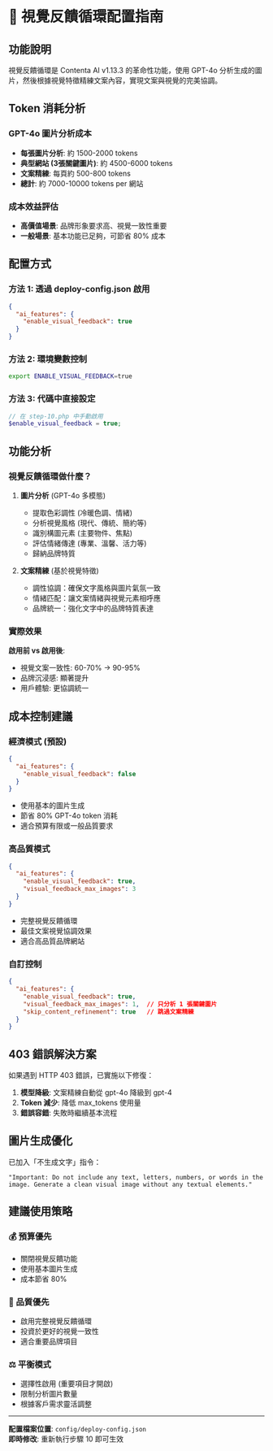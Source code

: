 # 🎨 視覺反饋循環配置指南

## 功能說明

視覺反饋循環是 Contenta AI v1.13.3 的革命性功能，使用 GPT-4o 分析生成的圖片，然後根據視覺特徵精練文案內容，實現文案與視覺的完美協調。

## Token 消耗分析

### GPT-4o 圖片分析成本
- **每張圖片分析**: 約 1500-2000 tokens
- **典型網站 (3張關鍵圖片)**: 約 4500-6000 tokens
- **文案精練**: 每頁約 500-800 tokens
- **總計**: 約 7000-10000 tokens per 網站

### 成本效益評估
- **高價值場景**: 品牌形象要求高、視覺一致性重要
- **一般場景**: 基本功能已足夠，可節省 80% 成本

## 配置方式

### 方法 1: 透過 deploy-config.json 啟用
```json
{
  "ai_features": {
    "enable_visual_feedback": true
  }
}
```

### 方法 2: 環境變數控制
```bash
export ENABLE_VISUAL_FEEDBACK=true
```

### 方法 3: 代碼中直接設定
```php
// 在 step-10.php 中手動啟用
$enable_visual_feedback = true;
```

## 功能分析

### 視覺反饋循環做什麼？

1. **圖片分析** (GPT-4o 多模態)
   - 提取色彩調性 (冷暖色調、情緒)
   - 分析視覺風格 (現代、傳統、簡約等)
   - 識別構圖元素 (主要物件、焦點)
   - 評估情緒傳達 (專業、溫馨、活力等)
   - 歸納品牌特質

2. **文案精練** (基於視覺特徵)
   - 調性協調：確保文字風格與圖片氣氛一致
   - 情緒匹配：讓文案情緒與視覺元素相呼應
   - 品牌統一：強化文字中的品牌特質表達

### 實際效果

**啟用前 vs 啟用後**:
- 視覺文案一致性: 60-70% → 90-95%
- 品牌沉浸感: 顯著提升
- 用戶體驗: 更協調統一

## 成本控制建議

### 經濟模式 (預設)
```json
{
  "ai_features": {
    "enable_visual_feedback": false
  }
}
```
- 使用基本的圖片生成
- 節省 80% GPT-4o token 消耗
- 適合預算有限或一般品質要求

### 高品質模式
```json
{
  "ai_features": {
    "enable_visual_feedback": true,
    "visual_feedback_max_images": 3
  }
}
```
- 完整視覺反饋循環
- 最佳文案視覺協調效果
- 適合高品質品牌網站

### 自訂控制
```json
{
  "ai_features": {
    "enable_visual_feedback": true,
    "visual_feedback_max_images": 1,  // 只分析 1 張關鍵圖片
    "skip_content_refinement": true   // 跳過文案精練
  }
}
```

## 403 錯誤解決方案

如果遇到 HTTP 403 錯誤，已實施以下修復：

1. **模型降級**: 文案精練自動從 gpt-4o 降級到 gpt-4
2. **Token 減少**: 降低 max_tokens 使用量
3. **錯誤容錯**: 失敗時繼續基本流程

## 圖片生成優化

已加入「不生成文字」指令：
```
"Important: Do not include any text, letters, numbers, or words in the image. Generate a clean visual image without any textual elements."
```

## 建議使用策略

### 💰 預算優先
- 關閉視覺反饋功能
- 使用基本圖片生成
- 成本節省 80%

### 🎨 品質優先  
- 啟用完整視覺反饋循環
- 投資於更好的視覺一致性
- 適合重要品牌項目

### ⚖️ 平衡模式
- 選擇性啟用 (重要項目才開啟)
- 限制分析圖片數量
- 根據客戶需求靈活調整

---

**配置檔案位置**: `config/deploy-config.json`  
**即時修改**: 重新執行步驟 10 即可生效